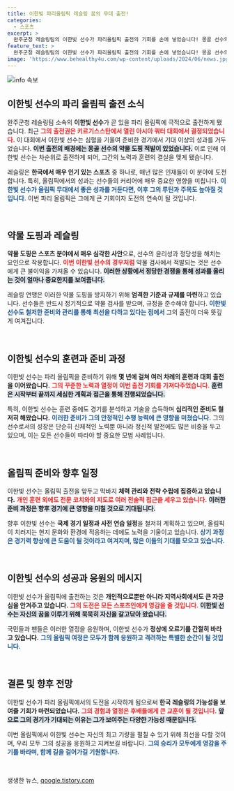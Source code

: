 ```yaml
---
title: 이한빛 파리올림픽 레슬링 꿈의 무대 출전!
categories:
  - 스포츠
excerpt: >
  완주군청 레슬링팀의 이한빛 선수가 파리올림픽 출전의 기회를 손에 넣었습니다! 몽골 선수의 도핑 적발로 극적으로 차순위로 발탁된 그의 도전이 기대됩니다.
feature_text: >
  완주군청 레슬링팀의 이한빛 선수가 파리올림픽 출전의 기회를 손에 넣었습니다! 몽골 선수의 도핑 적발로 극적으로 차순위로 발탁된 그의 도전이 기대됩니다.
image: 'https://www.behealthy4u.com/wp-content/uploads/2024/06/news.jpg'
---
```


<p><img src="https://www.behealthy4u.com/wp-content/uploads/2024/06/news.jpg" alt="info 속보" /></p>

<h2 data-ke-size="size26">이한빛 선수의 파리 올림픽 출전 소식</h2>

<p data-ke-size="size16">완주군청 레슬링팀 소속의 <b>이한빛 선수</b>가 곧 있을 파리 올림픽에 극적으로 출전하게 됐습니다. 최근 <b><span style="color: #ee2323;">그의 출전권은 키르기스스탄에서 열린 아시아 쿼터 대회에서 결정되었습니다.</span></b> 이 대회에서 이한빛 선수는 심혈을 기울여 준비한 경기에서 기대 이상의 성과를 거두었습니다. <b><span style="background-color: #21538527;">이번 출전의 배경에는 몽골 선수의 약물 도핑 적발이 있었습니다.</span></b> 이로 인해 이한빛 선수는 차순위로 출전하게 되어, 그간의 노력과 훈련의 결실을 맺게 됐습니다. </p>

<p data-ke-size="size16">레슬링은 <b>한국에서 매우 인기 있는 스포츠</b> 중 하나로, 매년 많은 인재들이 이 분야에 도전합니다. 특히, 올림픽에서의 성과는 선수들의 커리어에 매우 중요한 영향을 미칩니다. <b><span style="color: #1a5490;">이한빛 선수가 올림픽 무대에서 좋은 성과를 거둔다면, 이후 그의 루틴과 주목도 높아질 것입니다.</span></b> 이번 파리 올림픽은 그에게 큰 기회이자 도전의 연속이 될 것입니다.</p>

<p data-ke-size="size16">&nbsp;</p>

<h2 data-ke-size="size26">약물 도핑과 레슬링</h2>

<p data-ke-size="size16"><b>약물 도핑은 스포츠 분야에서 매우 심각한 사안</b>으로, 선수의 윤리성과 정당성을 해치는 요인으로 작용합니다. <b><span style="color: #ee2323;">이번 이한빛 선수의 경우처럼</span></b> 약물 검사에서 적발되는 것은 선수에게 큰 불이익을 가져올 수 있습니다. <b><span style="background-color: #21538527;">이러한 상황에서 정당한 경쟁을 통해 성과를 올리는 것이 얼마나 중요한지를 보여줍니다.</span></b> </p>

<p data-ke-size="size16">레슬링 연맹은 이러한 약물 도핑을 방지하기 위해 <b>엄격한 기준과 규제를 마련</b>하고 있습니다. 선수들은 반드시 정기적으로 약물 검사를 받으며, 규정을 준수해야 합니다. <b><span style="color: #1a5490;">이한빛 선수도 철저한 준비와 관리를 통해 최선을 다하고 있다는 점에서</span></b> 그의 출전이 더욱 뜻깊게 여겨집니다.</p>

<p data-ke-size="size16">&nbsp;</p>

<h2 data-ke-size="size26">이한빛 선수의 훈련과 준비 과정</h2>

<p data-ke-size="size16">이한빛 선수는 파리 올림픽을 준비하기 위해 <b>몇 년에 걸쳐 여러 차례의 훈련과 대회 출전을 이어왔습니다.</b> <b><span style="color: #ee2323;">그의 꾸준한 노력과 열정이 이번 출전 기회를 가져다주었습니다.</span></b> <b><span style="background-color: #21538527;">훈련은 시작부터 끝까지 세심한 계획과 접근을 통해 진행되었습니다.</span></b> </p>

<p data-ke-size="size16">특히, 이한빛 선수는 훈련 중에도 경기를 분석하고 기술을 습득하며 <b>심리적인 준비도 철저히 해왔습니다.</b> <b><span style="color: #1a5490;">이러한 준비가 그의 안정적인 수행 능력에 큰 영향을 미쳤습니다.</span></b> 그의 선수로서의 성장은 단순히 신체적인 노력뿐 아니라 정신적 발전에도 많은 비중을 두고 있으며, 이는 모든 선수들이 따라야 할 중요한 모범 사례입니다.</p>

<p data-ke-size="size16">&nbsp;</p>

<h2 data-ke-size="size26">올림픽 준비와 향후 일정</h2>

<p data-ke-size="size16">이한빛 선수는 올림픽 출전을 앞두고 막바지 <b>체력 관리와 전략 수립에 집중하고 있습니다.</b> <b><span style="color: #ee2323;">개인 훈련 외에도 전문 코치와의 지도로 여러 전술적 접근을 세우고 있습니다.</span></b> <b><span style="background-color: #21538527;">이러한 준비 과정은 향후 경기에 큰 영향을 미칠 것으로 기대됩니다.</span></b> </p>

<p data-ke-size="size16">향후 이한빛 선수는 <b>국제 경기 일정과 사전 연습 일정</b>을 철저히 계획하고 있으며, 올림픽이 치러지는 현지 문화와 환경에 적응하는 데에도 노력을 기울이고 있습니다. <b><span style="color: #1a5490;">상기 과정은 경기력 향상에 큰 도움이 될 것이라고 여겨지며, 많은 이들의 기대를 모으고 있습니다.</span></b></p>

<p data-ke-size="size16">&nbsp;</p>

<h2 data-ke-size="size26">이한빛 선수의 성공과 응원의 메시지</h2>

<p data-ke-size="size16">이한빛 선수가 올림픽에 출전하는 것은 <b>개인적으로뿐만 아니라 지역사회에서도 큰 자긍심을 안겨주고 있습니다.</b> <b><span style="color: #ee2323;">그의 도전은 모든 스포츠인에게 영감을 줄 것입니다.</span></b> <b><span style="background-color: #21538527;">이한빛 선수는 자신의 꿈을 이루기 위해 묵묵히 자신을 갈고닦아 왔습니다.</span></b> </p>

<p data-ke-size="size16">국민들과 팬들은 이러한 열정을 응원하며, 이한빛 선수가 <b>정상에 오르기를 간절히 바라고 있습니다.</b> <b><span style="color: #1a5490;">그의 올림픽 여정은 모두가 함께 응원하고 격려하는 특별한 순간이 될 것입니다.</span></b></p>

<p data-ke-size="size16">&nbsp;</p>

<h2 data-ke-size="size26">결론 및 향후 전망</h2>

<p data-ke-size="size16">이한빛 선수가 파리 올림픽에서의 도전을 시작하게 됨으로써 <b>한국 레슬링의 가능성을 보여줄 기회가 마련되었습니다.</b> <b><span style="color: #ee2323;">그의 경험과 열정은 후배들에게 큰 교훈이 될 것입니다.</span></b> <b><span style="background-color: #21538527;">앞으로 그의 경기가 기대되는 이유는 그가 보여주는 다양한 가능성 때문입니다.</span></b></p>

<p data-ke-size="size16">이번 올림픽에서 이한빛 선수는 자신의 최고 기량을 펼칠 수 있기 위해 최선을 다할 것이며, 우리 모두 그의 성공을 응원하고 지켜보길 바랍니다. <b><span style="color: #1a5490;">그의 승리가 모두에게 영감을 주기를 바라며, 함께 길을 걸어가길 기원합니다.</span></b></p>

<p data-ke-size="size16">&nbsp;</p>
생생한 뉴스, <a href="https://qoogle.tistory.com" rel="dofollow">qoogle.tistory.com</a>


